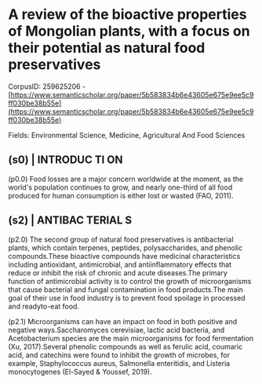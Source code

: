 # A review of the bioactive properties of Mongolian plants, with a focus on their potential as natural food preservatives

CorpusID: 259625206 - [https://www.semanticscholar.org/paper/5b583834b6e43605e675e9ee5c9ff030be38b55e](https://www.semanticscholar.org/paper/5b583834b6e43605e675e9ee5c9ff030be38b55e)

Fields: Environmental Science, Medicine, Agricultural And Food Sciences

## (s0) | INTRODUC TI ON
(p0.0) Food losses are a major concern worldwide at the moment, as the world's population continues to grow, and nearly one-third of all food produced for human consumption is either lost or wasted (FAO, 2011).
## (s2) | ANTIBAC TERIAL S
(p2.0) The second group of natural food preservatives is antibacterial plants, which contain terpenes, peptides, polysaccharides, and phenolic compounds.These bioactive compounds have medicinal characteristics including antioxidant, antimicrobial, and antiinflammatory effects that reduce or inhibit the risk of chronic and acute diseases.The primary function of antimicrobial activity is to control the growth of microorganisms that cause bacterial and fungal contamination in food products.The main goal of their use in food industry is to prevent food spoilage in processed and readyto-eat food.

(p2.1) Microorganisms can have an impact on food in both positive and negative ways.Saccharomyces cerevisiae, lactic acid bacteria, and Acetobacterium species are the main microorganisms for food fermentation (Xu, 2017).Several phenolic compounds as well as ferulic acid, coumaric acid, and catechins were found to inhibit the growth of microbes, for example, Staphylococcus aureus, Salmonella enteritidis, and Listeria monocytogenes (El-Sayed & Youssef, 2019).
